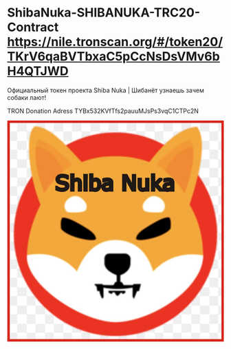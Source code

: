 # ShibaNuka-SHIBANUKA-TRC20-Contract https://nile.tronscan.org/#/token20/TKrV6qaBVTbxaC5pCcNsDsVMv6bH4QTJWD
Официальный токен проекта Shiba Nuka | Шибанёт узнаешь зачем собаки лают!

TRON Donation Adress TYBx532KVfTfs2pauuMJsPs3vqC1CTPc2N
<p align="center">
  <img src="https://github.com/raasakh/ShibaNuka-SHIBANUKA-TRC20-Contract/blob/main/Shiba%20Nuka.jpg">
</p>

